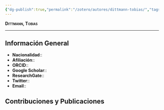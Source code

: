 ```yaml
---
{"dg-publish":true,"permalink":"/zotero/autores/dittmann-tobias/","tags":["#autor","#researcher"]}
---
```



<span style="font-variant:small-caps; font-weight: bold;"> Dittmann, Tobias </span>

---


## Información General

- **Nacionalidad**:: 
- **Afiliación**:: 
- **ORCID**:: 
- **Google Scholar**:: 
- **ResearchGate**:: 
- **Twitter**:: 
- **Email**::
  
## Contribuciones y Publicaciones






